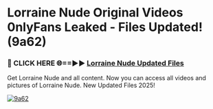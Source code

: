 # Lorraine Nude Original Videos 0nlyFans Leaked - Files Updated! (9a62)

<h3>🔴 CLICK HERE 🌐==►► <a href="https://tinyurl.com/52m3yx9h" rel="nofollow">Lorraine Nude Updated Files</a></h3>

Get Lorraine Nude and all content. Now you can access all videos and pictures of Lorraine Nude. New Updated Files 2025!

[![9a62](https://i.imgur.com/TnHtlc8.gif)](https://tinyurl.com/52m3yx9h)
